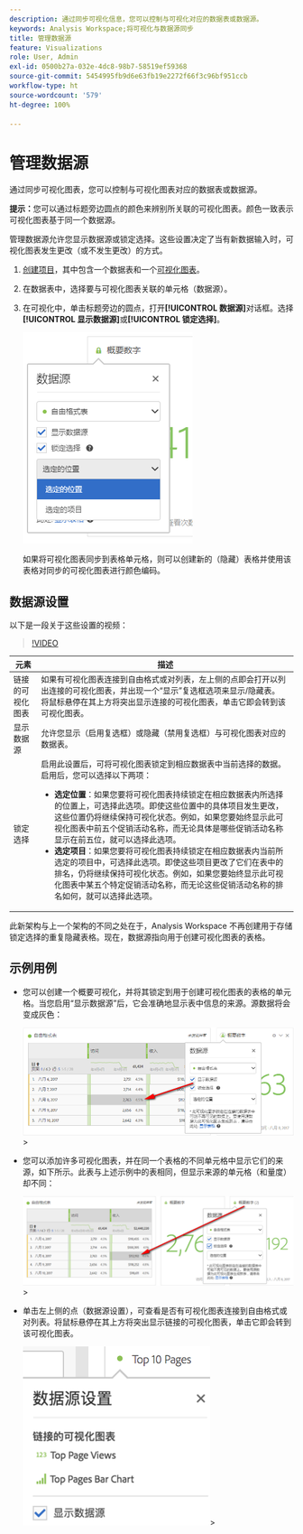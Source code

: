 ```yaml
---
description: 通过同步可视化信息，您可以控制与可视化对应的数据表或数据源。
keywords: Analysis Workspace;将可视化与数据源同步
title: 管理数据源
feature: Visualizations
role: User, Admin
exl-id: 0500b27a-032e-4dc8-98b7-58519ef59368
source-git-commit: 5454995fb9d6e63fb19e2272f66f3c96bf951ccb
workflow-type: ht
source-wordcount: '579'
ht-degree: 100%

---
```


# 管理数据源

通过同步可视化图表，您可以控制与可视化图表对应的数据表或数据源。

**提示：**&#x200B;您可以通过标题旁边圆点的颜色来辨别所关联的可视化图表。颜色一致表示可视化图表基于同一个数据源。

管理数据源允许您显示数据源或锁定选择。这些设置决定了当有新数据输入时，可视化图表发生更改（或不发生更改）的方式。

1. [创建项目](/help/analyze/analysis-workspace/home.md)，其中包含一个数据表和一个[可视化图表](/help/analyze/analysis-workspace/visualizations/freeform-analysis-visualizations.md)。
1. 在数据表中，选择要与可视化图表关联的单元格（数据源）。
1. 在可视化中，单击标题旁边的圆点，打开&#x200B;**[!UICONTROL 数据源]**&#x200B;对话框。选择&#x200B;**[!UICONTROL 显示数据源]**&#x200B;或&#x200B;**[!UICONTROL 锁定选择]**。

   ![](assets/manage-data-source.png)

   如果将可视化图表同步到表格单元格，则可以创建新的（隐藏）表格并使用该表格对同步的可视化图表进行颜色编码。

## 数据源设置

以下是一段关于这些设置的视频：

>[!VIDEO](https://video.tv.adobe.com/v/23729/?quality=12)

| 元素 | 描述 |
| --- | --- |
| 链接的可视化图表 | 如果有可视化图表连接到自由格式或对列表，左上侧的点即会打开以列出连接的可视化图表，并出现一个“显示”复选框选项来显示/隐藏表。 将鼠标悬停在其上方将突出显示连接的可视化图表，单击它即会转到该可视化图表。 |
| 显示数据源 | 允许您显示（启用复选框）或隐藏（禁用复选框）与可视化图表对应的数据表。 |
| 锁定选择 | 启用此设置后，可将可视化图表锁定到相应数据表中当前选择的数据。启用后，您可以选择以下两项：<ul><li>**选定位置**：如果您要将可视化图表持续锁定在相应数据表内所选择的位置上，可选择此选项。即使这些位置中的具体项目发生更改，这些位置仍将继续保持可视化状态。例如，如果您要始终显示此可视化图表中前五个促销活动名称，而无论具体是哪些促销活动名称显示在前五位，就可以选择此选项。</li><li>**选定项目**：如果您要将可视化图表持续锁定在相应数据表内当前所选定的项目中，可选择此选项。即使这些项目更改了它们在表中的排名，仍将继续保持可视化状态。例如，如果您要始终显示此可视化图表中某五个特定促销活动名称，而无论这些促销活动名称的排名如何，就可以选择此选项。</li></ul> |

此新架构与上一个架构的不同之处在于，Analysis Workspace 不再创建用于存储锁定选择的重复隐藏表格。现在，数据源指向用于创建可视化图表的表格。

## 示例用例

* 您可以创建一个概要可视化，并将其锁定到用于创建可视化图表的表格的单元格。当您启用“显示数据源”后，它会准确地显示表中信息的来源。源数据将会变成灰色：

   ![](assets/data-source2.png)>
* 您可以添加许多可视化图表，并在同一个表格的不同单元格中显示它们的来源，如下所示。此表与上述示例中的表相同，但显示来源的单元格（和量度）却不同：

   ![](assets/data-source3.png)>
* 单击左上侧的点（数据源设置），可查看是否有可视化图表连接到自由格式或对列表。将鼠标悬停在其上方将突出显示链接的可视化图表，单击它即会转到该可视化图表。

   ![](assets/linked-visualizations.png)>
